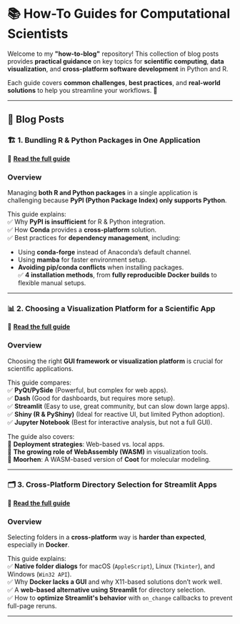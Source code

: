 # 📚 How-To Guides for Computational Scientists  

Welcome to my **"how-to-blog"** repository! This collection of blog posts provides **practical guidance** on key topics for **scientific computing**, **data visualization**, and **cross-platform software development** in Python and R.  

Each guide covers **common challenges**, **best practices**, and **real-world solutions** to help you streamline your workflows. 🚀  

---

## 📖 **Blog Posts**  

### 🏗️ **1. Bundling R & Python Packages in One Application**  
🔗 **[Read the full guide](./bundling_r_and_python.md)**  

### **Overview**  
Managing **both R and Python packages** in a single application is challenging because **PyPI (Python Package Index) only supports Python**.  

This guide explains:  
✅ Why **PyPI is insufficient** for R & Python integration.  
✅ How **Conda** provides a **cross-platform** solution.  
✅ Best practices for **dependency management**, including:  
   - Using **conda-forge** instead of Anaconda’s default channel.  
   - Using **mamba** for faster environment setup.  
   - **Avoiding pip/conda conflicts** when installing packages.  
✅ **4 installation methods**, from **fully reproducible Docker builds** to flexible manual setups.  

---

### 📊 **2. Choosing a Visualization Platform for a Scientific App**  
🔗 **[Read the full guide](./scientific_visualization_platforms.md)**  

### **Overview**  
Choosing the right **GUI framework or visualization platform** is crucial for scientific applications.  

This guide compares:  
✅ **PyQt/PySide** (Powerful, but complex for web apps).  
✅ **Dash** (Good for dashboards, but requires more setup).  
✅ **Streamlit** (Easy to use, great community, but can slow down large apps).  
✅ **Shiny (R & PyShiny)** (Ideal for reactive UI, but limited Python adoption).  
✅ **Jupyter Notebook** (Best for interactive analysis, but not a full GUI).  

The guide also covers:  
🔹 **Deployment strategies**: Web-based vs. local apps.  
🔹 **The growing role of WebAssembly (WASM)** in visualization tools.  
🔹 **Moorhen**: A WASM-based version of **Coot** for molecular modeling.  

---

### 🗂️ **3. Cross-Platform Directory Selection for Streamlit Apps**  
🔗 **[Read the full guide](./streamlit_directory_picker.md)**  

### **Overview**  
Selecting folders in a **cross-platform** way is **harder than expected**, especially in **Docker**.  

This guide explains:  
✅ **Native folder dialogs** for macOS (`AppleScript`), Linux (`Tkinter`), and Windows (`Win32 API`).  
✅ Why **Docker lacks a GUI** and why X11-based solutions don’t work well.  
✅ A **web-based alternative using Streamlit** for directory selection.  
✅ How to **optimize Streamlit's behavior** with `on_change` callbacks to prevent full-page reruns.  

---
